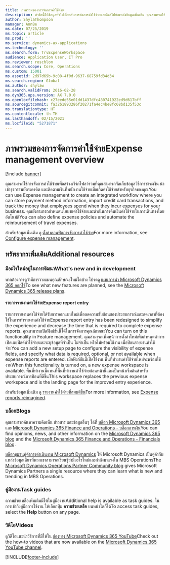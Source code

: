 ```yaml
---
title: ภาพรวมของการจัดการค่าใช้จ่าย
description: หัวข้อนี้ให้ข้อมูลทั่วไปเกี่ยวกับการจัดการค่าใช้จ่ายและลิงก์ไปยังแหล่งข้อมูลเพิ่มเติม คุณสามารถใช้การจัดการค่าใช้จ่ายเพื่อสร้างเวิร์กโฟลว์รวมที่คุณสามารถจัดเก็บข้อมูลวิธีการชำระเงิน นำเข้าธุรกรรมบัตรเครดิต และติดตามเงินที่พนักงานใช้จ่ายเมื่อเกิดค่าใช้จ่ายสำหรับธุรกิจของคุณ
author: ShylaThompson
manager: AnnBe
ms.date: 07/25/2019
ms.topic: article
ms.prod: ''
ms.service: dynamics-ax-applications
ms.technology: ''
ms.search.form: TrvExpenseWorkspace
audience: Application User, IT Pro
ms.reviewer: roschlom
ms.search.scope: Core, Operations
ms.custom: 15001
ms.assetid: 2d97d69b-9c08-4f0d-9637-68759fd34d34
ms.search.region: Global
ms.author: shylaw
ms.search.validFrom: 2016-02-28
ms.dyn365.ops.version: AX 7.0.0
ms.openlocfilehash: c27eede55e01dd1437dfc480741922ed9d617bff
ms.sourcegitcommit: fa32b1893286f20271fa4ec4be8fc68bd135f53c
ms.translationtype: HT
ms.contentlocale: th-TH
ms.lasthandoff: 02/15/2021
ms.locfileid: "5271871"
---
```

# <a name="expense-management-overview"></a><span data-ttu-id="eca13-104">ภาพรวมของการจัดการค่าใช้จ่าย</span><span class="sxs-lookup"><span data-stu-id="eca13-104">Expense management overview</span></span>

[!include [banner](../includes/banner.md)]

<span data-ttu-id="eca13-105">คุณสามารถใช้การจัดการค่าใช้จ่ายเพื่อสร้างเวิร์กโฟลว์รวมที่คุณสามารถจัดเก็บข้อมูลวิธีการชำระเงิน นำเข้าธุรกรรมบัตรเครดิต และติดตามเงินที่พนักงานใช้จ่ายเมื่อเกิดค่าใช้จ่ายสำหรับธุรกิจของคุณ</span><span class="sxs-lookup"><span data-stu-id="eca13-105">You can use Expense management to create an integrated workflow where you can store payment method information, import credit card transactions, and track the money that employees spend when they incur expenses for your business.</span></span> <span data-ttu-id="eca13-106">คุณยังสามารถกำหนดนโยบายค่าใช้จ่ายและดำเนินการคืนเงินค่าใช้จ่ายในการเดินทางโดยอัตโนมัติ</span><span class="sxs-lookup"><span data-stu-id="eca13-106">You can also define expense policies and automate the reimbursement of travel expenses.</span></span>

<span data-ttu-id="eca13-107">สำหรับข้อมูลเพิ่มเติม ดู [ตั้งค่าคอนฟิกการจัดการค่าใช้จ่าย](plan-expense-management.md)</span><span class="sxs-lookup"><span data-stu-id="eca13-107">For more information, see [Configure expense management](plan-expense-management.md).</span></span>

## <a name="additional-resources"></a><span data-ttu-id="eca13-108">ทรัพยากรเพิ่มเติม</span><span class="sxs-lookup"><span data-stu-id="eca13-108">Additional resources</span></span>

### <a name="whats-new-and-in-development"></a><span data-ttu-id="eca13-109">มีอะไรใหม่อยู่ในการพัฒนา</span><span class="sxs-lookup"><span data-stu-id="eca13-109">What's new and in development</span></span>

<span data-ttu-id="eca13-110">หากต้องการดูว่ามีการวางแผนคุณลักษณะใหม่ใดบ้าง โปรดดู [แผนการนำ Microsoft Dynamics 365 ออกใช้](https://go.microsoft.com/fwlink/?linkid=2010158)</span><span class="sxs-lookup"><span data-stu-id="eca13-110">To see what new features are planned, see the [Microsoft Dynamics 365 release plans](https://go.microsoft.com/fwlink/?linkid=2010158).</span></span>

#### <a name="expense-report-entry"></a><span data-ttu-id="eca13-111">รายการรายงานค่าใช้จ่าย</span><span class="sxs-lookup"><span data-stu-id="eca13-111">Expense report entry</span></span>

<span data-ttu-id="eca13-112">รายการรายงานค่าใช้จ่ายได้รับการออกแบบใหม่เพื่อลดความซับซ้อนของประสบการณ์และลดเวลาที่ต้องใช้ในการทำรายงานค่าใช้จ่าย</span><span class="sxs-lookup"><span data-stu-id="eca13-112">Expense report entry has been redesigned to simplify the experience and decrease the time that is required to complete expense reports.</span></span> <span data-ttu-id="eca13-113">คุณสามารถเปิดฟังก์ชันนี้ได้ในการจัดการคุณลักษณะ</span><span class="sxs-lookup"><span data-stu-id="eca13-113">You can turn on this functionality in Feature management.</span></span> <span data-ttu-id="eca13-114">คุณสามารถเพิ่มหน้าการตั้งค่าใหม่เพื่อกำหนดค่าการเปิดเผยฟิลด์ค่าใช้จ่ายและระบุข้อมูลที่จำเป็น ไม่จำเป็น หรือไม่พร้อมใช้งาน เมื่อป้อนรายงานค่าใช้จ่าย</span><span class="sxs-lookup"><span data-stu-id="eca13-114">You can add a new setup page to configure the visibility of expense fields, and specify what data is required, optional, or not available when expense reports are entered.</span></span> <span data-ttu-id="eca13-115">เมื่อฟังก์ชันนี้เปิดใช้งาน พื้นที่ทำงานค่าใช้จ่ายใหม่จะพร้อมใช้งาน</span><span class="sxs-lookup"><span data-stu-id="eca13-115">When this functionality is turned on, a new expense workspace is available.</span></span> <span data-ttu-id="eca13-116">พื้นที่ทำงานนี้แทนที่พื้นที่ทำงานค่าใช้จ่ายก่อนหน้านี้และเป็นหน้าเริ่มต้นสำหรับประสบการณ์การป้อนที่ดีขึ้น</span><span class="sxs-lookup"><span data-stu-id="eca13-116">This workspace replaces the previous expense workspace and is the landing page for the improved entry experience.</span></span>

<span data-ttu-id="eca13-117">สำหรับข้อมูลเพิ่มเติม ดู [รายงานค่าใช้จ่ายที่สมมติขึ้น](ExpenseWorkspaceNew.md)</span><span class="sxs-lookup"><span data-stu-id="eca13-117">For more information, see [Expense reports reimagined](ExpenseWorkspaceNew.md).</span></span>

### <a name="blogs"></a><span data-ttu-id="eca13-118">บล็อก</span><span class="sxs-lookup"><span data-stu-id="eca13-118">Blogs</span></span>

<span data-ttu-id="eca13-119">คุณสามารถค้นหาความคิดเห็น ข่าวสาร และข้อมูลอื่นๆ ได้ที่ [บล็อก Microsoft Dynamics 365](https://community.dynamics.com/b/msftdynamicsblog?c=Enterprise) และ [Microsoft Dynamics 365 Finance and Operations - บล็อกการเงิน](https://community.dynamics.com/365/financeandoperations/b/financials)</span><span class="sxs-lookup"><span data-stu-id="eca13-119">You can find opinions, news, and other information on the [Microsoft Dynamics 365 blog](https://community.dynamics.com/b/msftdynamicsblog?c=Enterprise) and the [Microsoft Dynamics 365 Finance and Operations - Financials blog](https://community.dynamics.com/365/financeandoperations/b/financials).</span></span>

<span data-ttu-id="eca13-120">[บล็อกชุมชนคู่ค้าการดำเนินงาน Microsoft Dynamics](https://community.dynamics.com/partner/b/operationspartnercommunityblog) ให้ Microsoft Dynamics เป็นคู่ค้ากับแหล่งข้อมูลเดียวที่พวกเขาสามารถเรียนรู้ว่ามีอะไรใหม่และกำลังมาแรงใน MBS Operations</span><span class="sxs-lookup"><span data-stu-id="eca13-120">The [Microsoft Dynamics Operations Partner Community blog](https://community.dynamics.com/partner/b/operationspartnercommunityblog) gives Microsoft Dynamics Partners a single resource where they can learn what is new and trending in MBS Operations.</span></span>

### <a name="task-guides"></a><span data-ttu-id="eca13-121">คู่มืองาน</span><span class="sxs-lookup"><span data-stu-id="eca13-121">Task guides</span></span>

<span data-ttu-id="eca13-122">ความช่วยเหลือเพิ่มเติมมีให้ในคู่มืองาน</span><span class="sxs-lookup"><span data-stu-id="eca13-122">Additional help is available as task guides.</span></span> <span data-ttu-id="eca13-123">ในการเข้าถึงคู่มือการใช้งาน ให้เลือกปุ่ม **ความช่วยเหลือ** บนหน้าใดก็ได้</span><span class="sxs-lookup"><span data-stu-id="eca13-123">To access task guides, select the **Help** button on any page.</span></span>

### <a name="videos"></a><span data-ttu-id="eca13-124">วิดีโอ</span><span class="sxs-lookup"><span data-stu-id="eca13-124">Videos</span></span>

<span data-ttu-id="eca13-125">ดูวิดีโอแนะนำวิธีการที่มีให้ใน [ช่องทาง Microsoft Dynamics 365 YouTube](https://www.youtube.com/channel/UCJGCg4rB3QSs8y_1FquelBQ)</span><span class="sxs-lookup"><span data-stu-id="eca13-125">Check out the how-to videos that are now available on the [Microsoft Dynamics 365 YouTube channel](https://www.youtube.com/channel/UCJGCg4rB3QSs8y_1FquelBQ).</span></span>


[!INCLUDE[footer-include](../includes/footer-banner.md)]